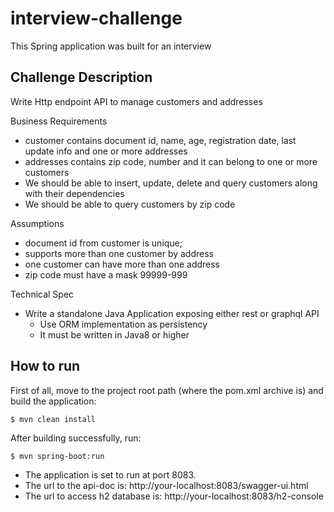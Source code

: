 # interview-challenge
This Spring application was built for an interview


<h2> Challenge Description </h2>
Write Http endpoint API to manage customers and addresses

Business Requirements
- customer contains document id, name, age, registration date, last update info and one or more addresses
- addresses contains zip code, number and it can belong to one or more customers
- We should be able to insert, update, delete and query customers along with their dependencies
- We should be able to query customers by zip code

Assumptions
- document id from customer is unique;
- supports more than one customer by address
- one customer can have more than one address
- zip code must have a mask 99999-999  

Technical Spec
- Write a standalone Java Application exposing either rest or graphql API
    - Use ORM implementation as persistency
    - It must be written in Java8 or higher

<h2> How to run </h2>
First of all, move to the project root path (where the pom.xml archive is) and build the application:

```
$ mvn clean install
```

After building successfully, run:

```
$ mvn spring-boot:run
```

- The application is set to run at port 8083.
- The url to the api-doc is: http://your-localhost:8083/swagger-ui.html
- The url to access h2 database is: http://your-localhost:8083/h2-console
